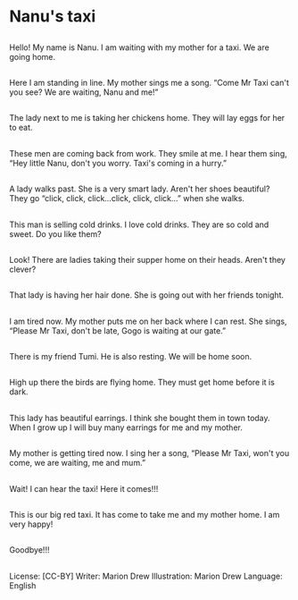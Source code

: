 # Nanu's taxi

##
Hello! My name is Nanu. I am waiting with my mother for a
taxi. We are going home.

##
Here I am standing in line. My mother sings me a song.
“Come Mr Taxi can't you see? We are waiting, Nanu and me!”

##
The lady next to me is taking her chickens home. They will
lay eggs for her to eat.

##
These men are coming back from work. They smile at me. I
hear them sing, “Hey little Nanu, don't you worry. Taxi's
coming in a hurry.”

##
A lady walks past. She is a very smart lady. Aren't her shoes
beautiful? They go “click, click, click…click, click, click…”
when she walks.

##
This man is selling cold drinks. I love cold drinks. They are so
cold and sweet. Do you like them?

##
Look! There are ladies taking their supper home on their
heads. Aren't they clever?

##
That lady is having her hair done. She is going out with her
friends tonight.

##
I am tired now. My mother puts me on her back where I can
rest. She sings, “Please Mr Taxi, don't be late, Gogo is
waiting at our gate.”

##
There is my friend Tumi. He is also resting. We will be home
soon.

##
High up there the birds are flying home. They must get home
before it is dark.

##
This lady has beautiful earrings. I think she bought them in
town today. When I grow up I will buy many earrings for me
and my mother.

##
My mother is getting tired now. I sing her a song, “Please Mr
Taxi, won't you come, we are waiting, me and mum.”

##
Wait! I can hear the taxi! Here it comes!!!

##
This is our big red taxi. It has come to take me and my
mother home. I am very happy!

##
Goodbye!!!

##
License: [CC-BY]
Writer: Marion Drew
Illustration: Marion Drew
Language: English
